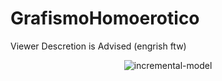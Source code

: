 # GrafismoHomoerotico
Viewer Descretion is Advised (engrish ftw)

<p align="center">
  <img src="https://cloud.githubusercontent.com/assets/15113826/20355328/df5a8db8-ac18-11e6-9589-6b369d3472b8.jpg" alt="incremental-model"/>
</p>
